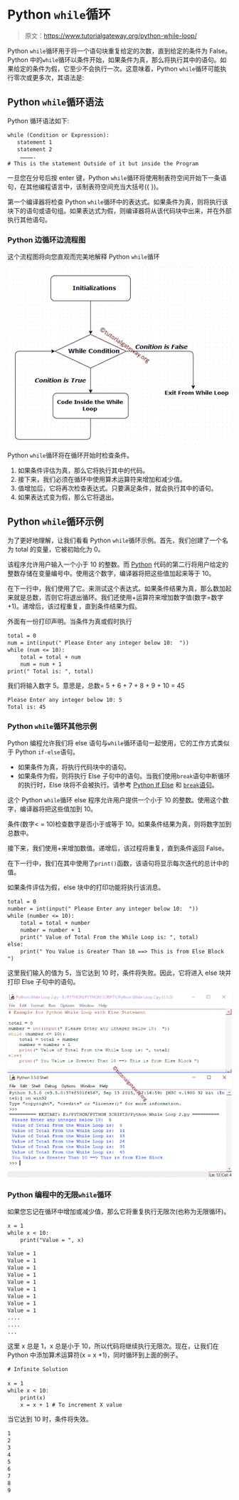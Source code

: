 # Python `while`循环

> 原文：<https://www.tutorialgateway.org/python-while-loop/>

Python `while`循环用于将一个语句块重复给定的次数，直到给定的条件为 False。Python 中的`while`循环以条件开始，如果条件为真，那么将执行其中的语句。如果给定的条件为假，它至少不会执行一次。这意味着，Python `while`循环可能执行零次或更多次，其语法是:

## Python `while`循环语法

Python 循环语法如下:

```
while (Condition or Expression):
   statement 1
   statement 2
    ………….
# This is the statement Outside of it but inside the Program
```

一旦您在分号后按 enter 键，Python `while`循环将使用制表符空间开始下一条语句，在其他编程语言中，该制表符空间充当大括号({ })。

第一个编译器将检查 Python `while`循环中的表达式。如果条件为真，则将执行该块下的语句或语句组。如果表达式为假，则编译器将从该代码块中出来，并在外部执行其他语句。

### Python 边循环边流程图

这个流程图将向您直观而完美地解释 Python `while`循环

![PYTHON WHILE LOOP FLOW CHART](img/fc6591b1ef92aecb920fd66ac7daad56.png)

Python `while`循环将在循环开始时检查条件。

1.  如果条件评估为真，那么它将执行其中的代码。
2.  接下来，我们必须在循环中使用算术运算符来增加和减少值。
3.  值增加后，它将再次检查表达式。只要满足条件，就会执行其中的语句。
4.  如果表达式变为假，那么它将退出。

## Python `while`循环示例

为了更好地理解，让我们看看 Python `while`循环示例。首先，我们创建了一个名为 total 的变量，它被初始化为 0。

该程序允许用户输入一个小于 10 的整数。而 [Python](https://www.tutorialgateway.org/python-tutorial/) 代码的第二行将用户给定的整数存储在变量编号中。使用这个数字，编译器将把这些值加起来等于 10。

在下一行中，我们使用了它。来测试这个表达式。如果条件结果为真，那么数加起来就是总数，否则它将退出循环。我们还使用+运算符来增加数字值(数字=数字+1)。递增后，该过程重复，直到条件结果为假。

外面有一份打印声明。当条件为真或假时执行

```
total = 0
num = int(input(" Please Enter any integer below 10:  "))
while (num <= 10):
    total = total + num
    num = num + 1
print(" Total is: ", total)
```

我们将输入数字 5。意思是，总数= 5 + 6 + 7 + 8 + 9 + 10 = 45

```
Please Enter any integer below 10: 5
Total is: 45
```

### Python `while`循环其他示例

Python 编程允许我们将 else 语句与`while`循环语句一起使用，它的工作方式类似于 Python `if-else`语句。

*   如果条件为真，将执行代码块中的语句。
*   如果条件为假，则将执行 Else 子句中的语句。当我们使用`break`语句中断循环的执行时，Else 块将不会被执行。请参考 [Python If Else](https://www.tutorialgateway.org/python-if-else/) 和 [`break`语句](https://www.tutorialgateway.org/python-break/)。

这个 Python `while`循环 else 程序允许用户提供一个小于 10 的整数。使用这个数字，编译器将把这些值加到 10。

条件(数字< = 10)检查数字是否小于或等于 10。如果条件结果为真，则将数字加到总数中。

接下来，我们使用+来增加数值。递增后，该过程将重复，直到条件返回 False。

在下一行中，我们在其中使用了`print()`函数，该语句将显示每次迭代的总计中的值。

如果条件评估为假，else 块中的打印功能将执行该消息。

```
total = 0
number = int(input(" Please Enter any integer below 10:  "))
while (number <= 10):
    total = total + number
    number = number + 1
    print(" Value of Total From the While Loop is: ", total)
else:
    print(" You Value is Greater Than 10 ==> This is from Else Block ")
```

这里我们输入的值为 5，当它达到 10 时，条件将失败。因此，它将进入 else 块并打印 Else 子句中的语句。

![Python While Loop with else](img/ee5c6420a41c88b44bda6db82120c461.png)

### Python 编程中的无限`while`循环

如果您忘记在循环中增加或减少值，那么它将重复执行无限次(也称为无限循环)。

```
x = 1
while x < 10:
    print("Value = ", x)
```

```
Value = 1
Value = 1
Value = 1
Value = 1
Value = 1
Value = 1
Value = 1
Value = 1
Value = 1
....
....
...
```

这里 x 总是 1，x 总是小于 10，所以代码将继续执行无限次。现在，让我们在 Python 中添加算术运算符(x = x +1)，同时循环到上面的例子。

```
# Infinite Solution

x = 1
while x < 10:
    print(x)
    x = x + 1 # To increment X value
```

当它达到 10 时，条件将失效。

```
1
2
3
4
5
6
7
8
9
```